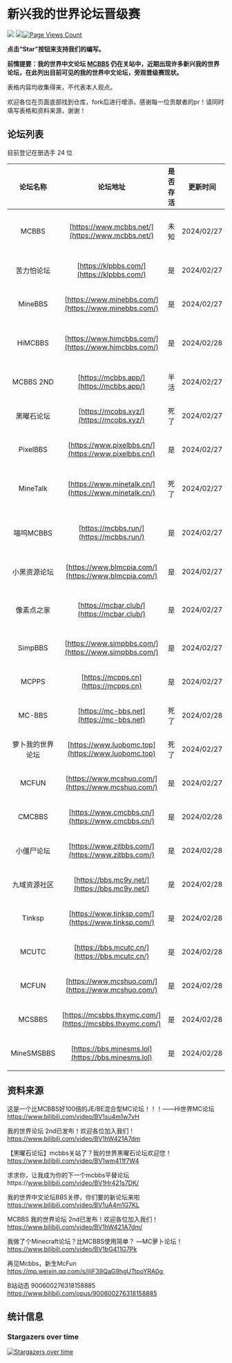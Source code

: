 # 新兴我的世界论坛晋级赛
![](https://img.shields.io/badge/license-CC--BY--SA--4.0-green) ![](https://img.shields.io/github/stars/LYOfficial/BBSPK)[![Page Views Count](https://badges.toozhao.com/badges/01HQQVTKDKVBPNJRYX9B8VEF3E/green.svg)](https://badges.toozhao.com/stats/01HQQVTKDKVBPNJRYX9B8VEF3E "Get your own page views count badge on badges.toozhao.com")

**点击“Star”按钮来支持我们的编写。**

**前情提要：我的世界中文论坛 [MCBBS](https://www.mcbbs.net/) 仍在关站中，近期出现许多新兴我的世界论坛，在此列出目前可见的我的世界中文论坛，旁观晋级赛现状。**

表格内容均收集得来，不代表本人观点。

欢迎各位在页面底部找到仓库，fork后进行增添，感谢每一位贡献者的pr！请同时填写表格和资料来源，谢谢！

## 论坛列表

目前登记在册选手 24 位

| 论坛名称 | 论坛地址 | 是否存活 | 更新时间 | 备注 |
|:----------: | :----------: | :-----------:  | :-----------:  |------------ |
|MCBBS|[https://www.mcbbs.net/](https://www.mcbbs.net/)|未知|2024/02/27|直属B站的我的世界中文论坛|
| 苦力怕论坛 | [https://klpbbs.com/](https://klpbbs.com/) | 是 | 2024/02/27 | 主营基岩版的苦力怕论坛 |
| MineBBS | [https://www.minebbs.com/](https://www.minebbs.com/) | 是 | 2024/02/27 | 私人论坛，主营基岩版 |
| HiMCBBS | [https://www.himcbbs.com/](https://www.himcbbs.com/) | 是 | 2024/02/28 | 私人论坛，多分区，后期考虑备案 |
| MCBBS 2ND | [https://mcbbs.app/](https://mcbbs.app/) | 半活 | 2024/02/27 | 私人论坛，加载很慢 |
| 黑曜石论坛 | [https://mcobs.xyz/](https://mcobs.xyz/) | 死了 | 2024/02/27 | 私人论坛，无法加载 |
| PixelBBS | [https://www.pixelbbs.cn/](https://www.pixelbbs.cn/) | 是 | 2024/02/27 | 私人论坛，收费服务 |
| MineTalk | [https://www.minetalk.cn/](https://www.minetalk.cn/) | 死了 | 2024/02/27 | 私人论坛，五百元卖数据库 |
| 喵呜MCBBS |    [https://mcbbs.run/](https://mcbbs.run/)    | 是 | 2024/02/27 | 画了个圈的论坛，未公安网备 |
| 小黑资源论坛 | [https://www.blmcpia.com/](https://www.blmcpia.com/) | 是 | 2024/02/27 | 私人论坛，未备案 |
| 像素点之家 | [https://mcbar.club/](https://mcbar.club/) | 是 | 2024/02/27 | 百度minecraft吧的替代品 |
| SimpBBS | [https://www.simpbbs.com/](https://www.simpbbs.com/) | 是 | 2024/02/27 | 私人论坛，未备案 |
| MCPPS | [https://mcpps.cn](https://mcpps.cn) | 是 | 2024/02/27 | 私人论坛，已备案 |
| MC-BBS | [https://mc-bbs.net](https://mc-bbs.net) | 死了 | 2024/02/28 | 私人论坛，情况不明 |
| 萝卜我的世界论坛 | [https://www.luobomc.top](https://www.luobomc.top) | 死了 | 2024/02/27 | 私人论坛，无法加载 |
| MCFUN | [https://www.mcshuo.com/](https://www.mcshuo.com/) | 是 | 2024/02/27 | 企业备案，未公安网备 |
| CMCBBS | [https://www.cmcbbs.cn/](https://www.cmcbbs.cn/) | 是 | 2024/02/28 | 私人论坛，未备案 |
| 小僵尸论坛 | [https://www.zitbbs.com/](https://www.zitbbs.com/) | 是 | 2024/02/28 | 私人论坛，未备案 |
| 九域资源社区 | [https://bbs.mc9y.net/](https://bbs.mc9y.net/) | 是 | 2024/02/28 | 私人论坛，已备案 |
| Tinksp | [https://www.tinksp.com/](https://www.tinksp.com/) | 是 | 2024/02/28 | 私人论坛，未备案 |
| MCUTC | [https://bbs.mcutc.cn/](https://bbs.mcutc.cn/) | 是 | 2024/02/28 | 私人论坛，已备案 |
| MCFUN | [https://www.mcshuo.com/](https://www.mcshuo.com/) | 是 | 2024/02/28 | 私人论坛，未备案 |
| MCSBBS | [https://mcsbbs.thxymc.com/](https://mcsbbs.thxymc.com/) | 是 | 2024/02/28 | 私人论坛，已备案 |
| MineSMSBBS | [https://bbs.minesms.lol](https://bbs.minesms.lol) | 是 | 2024/02/28 | 私人论坛，未备案 |



## 资料来源

这是一个比MCBBS好100倍的JE/BE混合型MC论坛！！！——Hi世界MC论坛 https://www.bilibili.com/video/BV1su4m1w7vH

我的世界论坛 2nd已发布！欢迎各位加入我们！https://www.bilibili.com/video/BV1hW421A7dm

【黑曜石论坛】mcbbs关站了？我的世界黑曜石论坛欢迎您！https://www.bilibili.com/video/BV1wm411f7W4

求求你，让我成为你的下一个mcbbs平替论坛https://www.bilibili.com/video/BV1Hr421s7DK/

我的世界中文论坛BBS关停，你们要的新论坛来啦 https://www.bilibili.com/video/BV1uA4m1G7KL

MCBBS 我的世界论坛 2nd已发布！欢迎各位加入我们！https://www.bilibili.com/video/BV1hW421A7dm/


我做了个Minecraft论坛？比MCBBS使用简单？ —MC萝卜论坛！https://www.bilibili.com/video/BV1bG411G7Pk

再见Mcbbs，新生McFun https://mp.weixin.qq.com/s/jIiF39QaG9hgUTtpoYRA0g 

B站动态 900600276318158885 https://www.bilibili.com/opus/900600276318158885



## 统计信息

### Stargazers over time

[![Stargazers over time](https://starchart.cc/LYOfficial/BBSPK.svg?variant=adaptive)](https://starchart.cc/LYOfficial/BBSPK)
